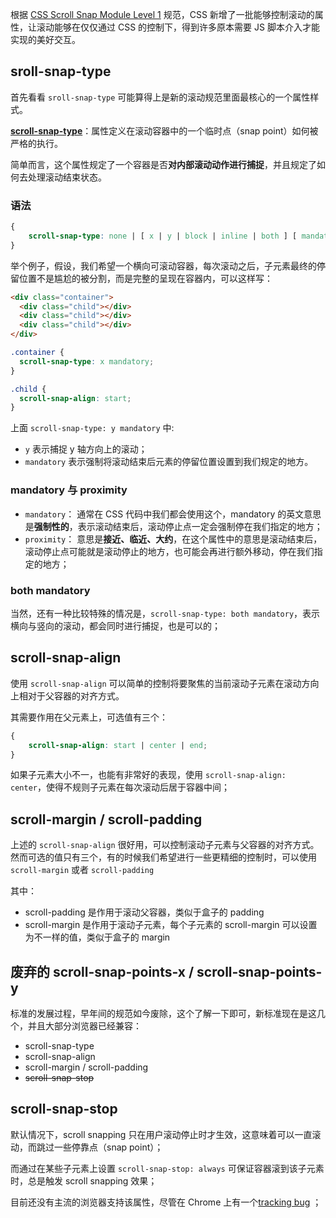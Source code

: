 根据 [CSS Scroll Snap Module Level 1](https://www.w3.org/TR/css-scroll-snap-1/) 规范，CSS 新增了一批能够控制滚动的属性，让滚动能够在仅仅通过 CSS 的控制下，得到许多原本需要 JS 脚本介入才能实现的美好交互。

## sroll-snap-type

首先看看 `sroll-snap-type` 可能算得上是新的滚动规范里面最核心的一个属性样式。

**[scroll-snap-type](https://developer.mozilla.org/zh-CN/docs/Web/CSS/scroll-snap-type)**：属性定义在滚动容器中的一个临时点（snap point）如何被严格的执行。

简单而言，这个属性规定了一个容器是否**对内部滚动动作进行捕捉**，并且规定了如何去处理滚动结束状态。

### 语法

```css
{
    scroll-snap-type: none | [ x | y | block | inline | both ] [ mandatory | proximity ]?
}
```

举个例子，假设，我们希望一个横向可滚动容器，每次滚动之后，子元素最终的停留位置不是尴尬的被分割，而是完整的呈现在容器内，可以这样写：

```html
<div class="container">
  <div class="child"></div>
  <div class="child"></div>
  <div class="child"></div>
</div>
```

```css
.container {
  scroll-snap-type: x mandatory;
}

.child {
  scroll-snap-align: start;
}
```

上面 `scroll-snap-type: y mandatory` 中:

+ `y` 表示捕捉 y 轴方向上的滚动；
+ `mandatory` 表示强制将滚动结束后元素的停留位置设置到我们规定的地方。

### mandatory 与 proximity

- `mandatory`： 通常在 CSS 代码中我们都会使用这个，mandatory 的英文意思是**强制性的**，表示滚动结束后，滚动停止点一定会强制停在我们指定的地方；
- `proximity`： 意思是**接近、临近、大约**，在这个属性中的意思是滚动结束后，滚动停止点可能就是滚动停止的地方，也可能会再进行额外移动，停在我们指定的地方；

### both mandatory

当然，还有一种比较特殊的情况是，`scroll-snap-type: both mandatory`，表示横向与竖向的滚动，都会同时进行捕捉，也是可以的；

## scroll-snap-align

使用 `scroll-snap-align` 可以简单的控制将要聚焦的当前滚动子元素在滚动方向上相对于父容器的对齐方式。

其需要作用在父元素上，可选值有三个：

```css
{
    scroll-snap-align: start | center | end;
}
```

如果子元素大小不一，也能有非常好的表现，使用 `scroll-snap-align: center`，使得不规则子元素在每次滚动后居于容器中间；

## scroll-margin / scroll-padding

上述的 `scroll-snap-align` 很好用，可以控制滚动子元素与父容器的对齐方式。然而可选的值只有三个，有的时候我们希望进行一些更精细的控制时，可以使用 `scroll-margin` 或者 `scroll-padding`

其中：

- scroll-padding 是作用于滚动父容器，类似于盒子的 padding
- scroll-margin 是作用于滚动子元素，每个子元素的 scroll-margin 可以设置为不一样的值，类似于盒子的 margin

## 废弃的 scroll-snap-points-x / scroll-snap-points-y

标准的发展过程，早年间的规范如今废除，这个了解一下即可，新标准现在是这几个，并且大部分浏览器已经兼容：

- scroll-snap-type
- scroll-snap-align
- scroll-margin / scroll-padding
- ~~scroll-snap-stop~~

## scroll-snap-stop 

默认情况下，scroll snapping 只在用户滚动停止时才生效，这意味着可以一直滚动，而跳过一些停靠点（snap point）；

而通过在某些子元素上设置 `scroll-snap-stop: always` 可保证容器滚到该子元素时，总是触发 scroll snapping 效果；

目前还没有主流的浏览器支持该属性，尽管在 Chrome 上有一个[tracking bug](https://bugs.chromium.org/p/chromium/issues/detail?id=823998) ；

